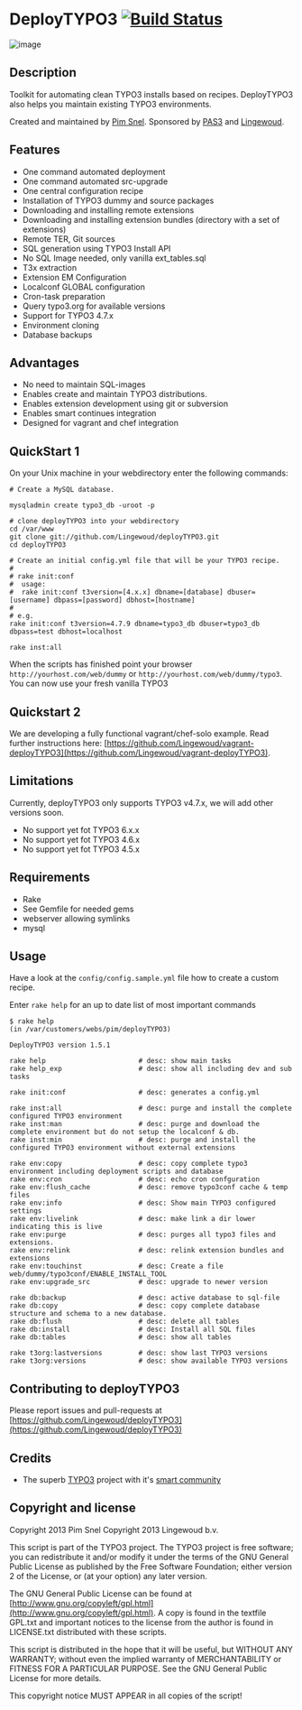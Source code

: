 # DeployTYPO3 [![Build Status](https://travis-ci.org/Lingewoud/deployTYPO3.png?branch=master)](https://travis-ci.org/Lingewoud/deployTYPO3)

![image](http://picdrop.t3lab.com/iG3nIv9Kla.png)

## Description

Toolkit for automating clean TYPO3 installs based on recipes. DeployTYPO3 also
helps you maintain existing TYPO3 environments.

Created and maintained by [Pim Snel](https://github.com/mipmip).
Sponsored by [PAS3](http://www.pas3.com) and [Lingewoud](http://www.lingewoud.com).

## Features

* One command automated deployment  
* One command automated src-upgrade 
* One central configuration recipe
* Installation of TYPO3 dummy and source packages
* Downloading and installing remote extensions
* Downloading and installing extension bundles (directory with a set of extensions)
* Remote TER, Git sources
* SQL generation using TYPO3 Install API
* No SQL Image needed, only vanilla ext_tables.sql
* T3x extraction
* Extension EM Configuration
* Localconf GLOBAL configuration
* Cron-task preparation
* Query typo3.org for available versions
* Support for TYPO3 4.7.x
* Environment cloning
* Database backups

## Advantages
* No need to maintain SQL-images
* Enables create and maintain TYPO3 distributions. 
* Enables extension development using git or subversion
* Enables smart continues integration
* Designed for vagrant and chef integration

## QuickStart 1

On your Unix machine in your webdirectory enter the following commands:

```
# Create a MySQL database.

mysqladmin create typo3_db -uroot -p

# clone deployTYPO3 into your webdirectory
cd /var/www
git clone git://github.com/Lingewoud/deployTYPO3.git
cd deployTYPO3

# Create an initial config.yml file that will be your TYPO3 recipe.
# 
# rake init:conf
#  usage: 
#  rake init:conf t3version=[4.x.x] dbname=[database] dbuser=[username] dbpass=[password] dbhost=[hostname]
#
# e.g.
rake init:conf t3version=4.7.9 dbname=typo3_db dbuser=typo3_db dbpass=test dbhost=localhost

rake inst:all
```

When the scripts has finished point your browser ```http://yourhost.com/web/dummy``` or ```http://yourhost.com/web/dummy/typo3```. You can now use your fresh vanilla TYPO3

## Quickstart 2

We are developing a fully functional vagrant/chef-solo example. Read further instructions here: [https://github.com/Lingewoud/vagrant-deployTYPO3](https://github.com/Lingewoud/vagrant-deployTYPO3).

## Limitations

Currently, deployTYPO3 only supports TYPO3 v4.7.x, we will add other versions soon.

* No support yet fot TYPO3 6.x.x
* No support yet fot TYPO3 4.6.x
* No support yet fot TYPO3 4.5.x

## Requirements
* Rake
* See Gemfile for needed gems
* webserver allowing symlinks
* mysql

## Usage

Have a look at the ```config/config.sample.yml``` file how to create a custom recipe.

Enter ```rake help``` for an up to date list of most important commands

```
$ rake help
(in /var/customers/webs/pim/deployTYPO3)

DeployTYPO3 version 1.5.1

rake help                       # desc: show main tasks
rake help_exp                   # desc: show all including dev and sub tasks

rake init:conf                  # desc: generates a config.yml

rake inst:all                   # desc: purge and install the complete configured TYPO3 environment
rake inst:man                   # desc: purge and download the complete environment but do not setup the localconf & db.
rake inst:min                   # desc: purge and install the configured TYPO3 environment without external extensions

rake env:copy                   # desc: copy complete typo3 environment including deployment scripts and database
rake env:cron                   # desc: echo cron confguration
rake env:flush_cache            # desc: remove typo3conf cache & temp files
rake env:info                   # desc: Show main TYPO3 configured settings
rake env:livelink               # desc: make link a dir lower indicating this is live
rake env:purge                  # desc: purges all typo3 files and extensions.
rake env:relink                 # desc: relink extension bundles and extensions
rake env:touchinst              # desc: Create a file web/dummy/typo3conf/ENABLE_INSTALL_TOOL
rake env:upgrade_src            # desc: upgrade to newer version

rake db:backup                  # desc: active database to sql-file
rake db:copy                    # desc: copy complete database structure and schema to a new database.
rake db:flush                   # desc: delete all tables
rake db:install                 # desc: Install all SQL files
rake db:tables                  # desc: show all tables

rake t3org:lastversions         # desc: show last TYPO3 versions
rake t3org:versions             # desc: show available TYPO3 versions

```

## Contributing to deployTYPO3
Please report issues and pull-requests at [https://github.com/Lingewoud/deployTYPO3](https://github.com/Lingewoud/deployTYPO3)

## Credits

* The superb [TYPO3](http://www.typo3.org) project with it's [smart community](https://typo3.org/community/)

## Copyright and license

Copyright 2013 Pim Snel
Copyright 2013 Lingewoud b.v.

This script is part of the TYPO3 project. The TYPO3 project is
free software; you can redistribute it and/or modify
it under the terms of the GNU General Public License as published by
the Free Software Foundation; either version 2 of the License, or
(at your option) any later version.

The GNU General Public License can be found at
[http://www.gnu.org/copyleft/gpl.html](http://www.gnu.org/copyleft/gpl.html).
A copy is found in the textfile GPL.txt and important notices to the license
from the author is found in LICENSE.txt distributed with these scripts.

This script is distributed in the hope that it will be useful,
but WITHOUT ANY WARRANTY; without even the implied warranty of
MERCHANTABILITY or FITNESS FOR A PARTICULAR PURPOSE.  See the
GNU General Public License for more details.

This copyright notice MUST APPEAR in all copies of the script!
